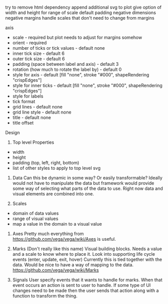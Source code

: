 try to remove html dependency
append additional svg to plot
give option of width and height for range of scale
default padding
negative dimensions
negative margins
handle scales that don't need to change from margins

axis
  - scale - required but plot needs to adjust for margins somehow
  - orient - required
  - number of ticks or tick values - default none
  - inner tick size - default 6
  - outer tick size - default 6
  - padding (space between label and axis) - default 3
  - rotation (how much to rotate the label by) - default 0
  - style for axis - default [fill "none", stroke "#000", shapeRendering "crispEdges"]
  - style for inner ticks - default [fill "none", stroke "#000", shapeRendering "crispEdges"]
  - style for labels
  - tick format
  - grid lines - default none
  - grid line style - default none
  - title - default none
  - title offset

Design

1. Top level Properties
  - width
  - height
  - padding (top, left, right, bottom)
  - list of other styles to apply to top level svg

1. Data
  Can this be dynamic in some way? Or easily transformable? Ideally would not have to manipulate the data but framework would provide some way of selecting what parts of the data to use. Right now data and visual elements are combined into one.

1. Scales
  - domain of data values
  - range of visual values
  - map a value in the domain to a visual value

1. Axes
  Pretty much everything from https://github.com/vega/vega/wiki/Axes is useful.

1. Marks (Don't really like this name)
  Visual building blocks. Needs a value and a scale to know where to place it. Look into supporting life cycle events (enter, update, exit, hover) Currently this is tied together with the data. Would be nice to have a way of mapping to the data.  https://github.com/vega/vega/wiki/Marks

1. Signals
  User specify events that it wants to handle for marks. When that event occurs
  an action is sent to user to handle. If some type of UI changes need to be made
  then the user sends that action along with a function to transform the thing.
